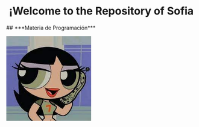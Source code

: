 
<h1 align="center"> ¡Welcome to the Repository of Sofia </h1>
## ***Materia de Programación***

![Imagen](/imagenes/descarga.jpeg)

